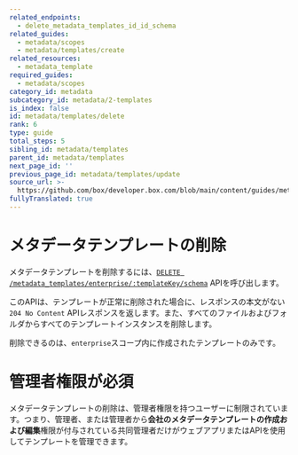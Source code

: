 ```yaml
---
related_endpoints:
  - delete_metadata_templates_id_id_schema
related_guides:
  - metadata/scopes
  - metadata/templates/create
related_resources:
  - metadata_template
required_guides:
  - metadata/scopes
category_id: metadata
subcategory_id: metadata/2-templates
is_index: false
id: metadata/templates/delete
rank: 6
type: guide
total_steps: 5
sibling_id: metadata/templates
parent_id: metadata/templates
next_page_id: ''
previous_page_id: metadata/templates/update
source_url: >-
  https://github.com/box/developer.box.com/blob/main/content/guides/metadata/2-templates/6-delete.md
fullyTranslated: true
---
```

# メタデータテンプレートの削除

メタデータテンプレートを削除するには、[`DELETE
/metadata_templates/enterprise/:templateKey/schema`][endpoint] APIを呼び出します。

<Samples id="delete_metadata_templates_id_id_schema">

</Samples>

このAPIは、テンプレートが正常に削除された場合に、レスポンスの本文がない`204 No Content` APIレスポンスを返します。また、すべてのファイルおよびフォルダからすべてのテンプレートインスタンスを削除します。

削除できるのは、`enterprise`スコープ内に作成されたテンプレートのみです。

<Message warning>

# 管理者権限が必須

メタデータテンプレートの削除は、管理者権限を持つユーザーに制限されています。つまり、管理者、または管理者から**会社のメタデータテンプレートの作成および編集**権限が付与されている共同管理者だけがウェブアプリまたはAPIを使用してテンプレートを管理できます。

</Message>

[endpoint]: e://delete_metadata_templates_id_id_schema
